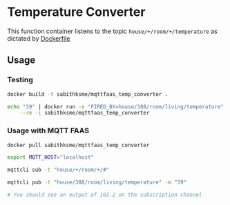 # Temperature Converter

This function container listens to the topic `house/+/room/+/temperature` as dictated by [Dockerfile](./Dockerfile)

## Usage

### Testing

```sh
docker build -t sabithksme/mqttfaas_temp_converter .

echo "39" | docker run -e "FIRED_BY=house/388/room/living/temperature" \
    --rm -i sabithksme/mqttfaas_temp_converter
```

### Usage  with MQTT FAAS

```sh
docker pull sabithksme/mqttfaas_temp_converter

export MQTT_HOST="localhost"

mqttcli sub -t "house/+/room/+/#"

mqttcli pub -t "house/388/room/living/temperature" -m "39"

# You should see an output of 102.2 on the subscription channel
```